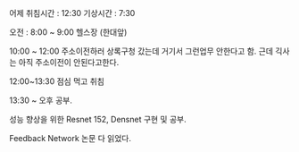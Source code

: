 어제 취침시간 : 12:30
기상시간 : 7:30

오전 : 8:00 ~ 9:00 헬스장 (한대앞)

10:00 ~ 12:00 주소이전하러 상록구청 갔는데 거기서 그런업무 안한다고 함.
근데 긱사는 아직 주소이전이 안된다고한다.

12:00~13:30 점심 먹고 취침

13:30 ~ 오후 공부.

성능 향상을 위한 Resnet 152, Densnet 구현 및 공부.

Feedback Network 논문 다 읽었다.
